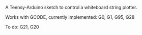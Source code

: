 A Teensy-Arduino sketch to control a whiteboard string plotter. 

Works with GCODE, currently implemented: G0, G1, G95, G28

To do: G21, G20
